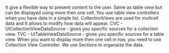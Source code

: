 It give a flexible way to present content to the user. Same as table view but  can be displayed using more then one cell.
You use table view controllers when you have data in a simple list. CollectionViews are used for multcell data and It allows to modify how data will appear.
CVC - UICollectionViewDataSource - gives you specific sources for a collection view. TVC - UITableViewDataSource - gives you specific sources for a table view.
When you want to display more then one cell in row, you need to use Collection View Controller.
We use Sections to organaize the data. 
